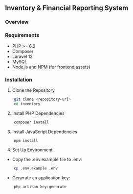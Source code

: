 ## Inventory & Financial Reporting System

### Overview

### Requirements

- PHP >= 8.2
- Composer
- Laravel 12
- MySQL
- Node.js and NPM (for frontend assets)

### Installation

1. Clone the Repository

```bash
    git clone <repository-url>
    cd inventory
```
2. Install PHP Dependencies

```bash
    composer install
```
3. Install JavaScript Dependencies

```bash
    npm install
```
4. Set Up Environment
- Copy the .env.example file to .env:

```bash
    cp .env.example .env
```
- Generate an application key:
```bash
    php artisan key:generate
```